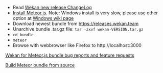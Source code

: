 - Read [Wekan new release ChangeLog](https://github.com/wekan/wekan/blob/devel/CHANGELOG.md)
- [Install Meteor.js](https://www.meteor.com/install). Note: Windows install is very slow, please use other option at [Windows wiki page](https://github.com/wekan/wekan/wiki/Windows)
- Download newest bundle from https://releases.wekan.team
- Unarchive bundle .tar.gz file: `tar -zxvf wekan-VERSION.tar.gz`
- `cd bundle`
- `meteor`
- Browse with webbrowser like Firefox to http://localhost:3000

[Wekan for Meteor.js bundle bug reports and feature requests](https://github.com/wekan/wekan/issues)

[Build Meteor bundle from source](https://github.com/wekan/wekan/wiki/Source)